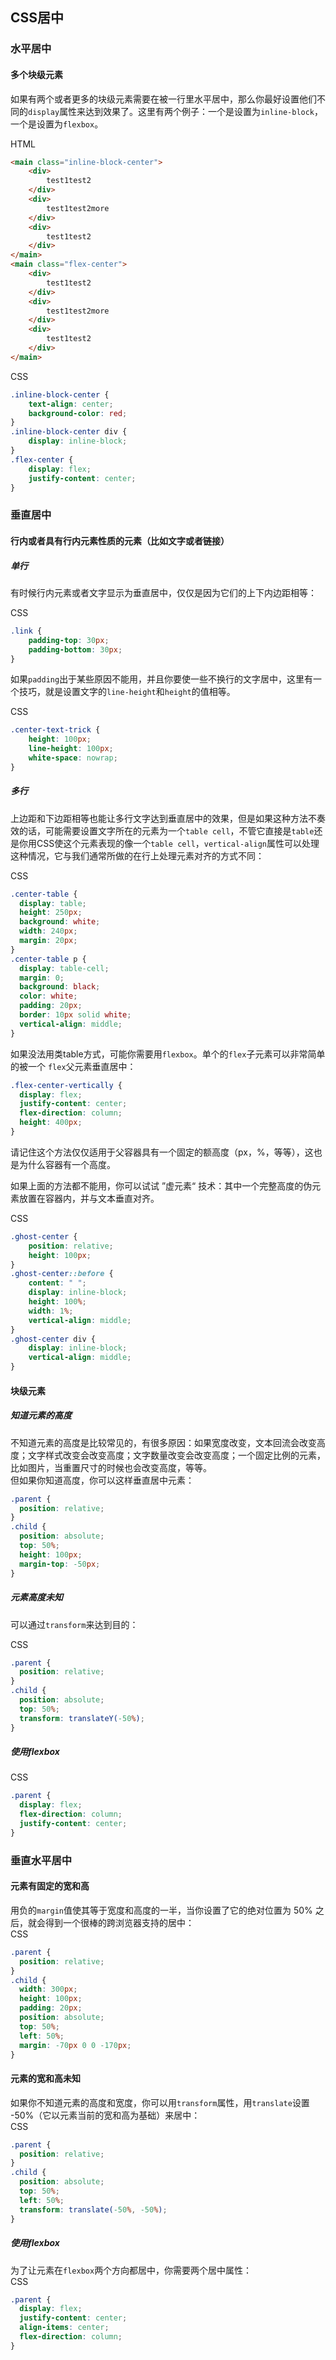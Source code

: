 ## CSS居中
### 水平居中
#### 多个块级元素
如果有两个或者更多的块级元素需要在被一行里水平居中，那么你最好设置他们不同的```display```属性来达到效果了。这里有两个例子：一个是设置为```inline-block```， 一个是设置为```flexbox```。  

HTML
```html
<main class="inline-block-center">
	<div>
		test1test2
	</div>
	<div>
		test1test2more
	</div>
	<div>
		test1test2
	</div>
</main>
<main class="flex-center">
	<div>
		test1test2
	</div>
	<div>
		test1test2more
	</div>
	<div>
		test1test2
	</div>
</main>
```

CSS 
```css
.inline-block-center {
	text-align: center;
	background-color: red;
}
.inline-block-center div {
	display: inline-block;
}
.flex-center {
	display: flex;
	justify-content: center;
}
```
### 垂直居中
#### 行内或者具有行内元素性质的元素（比如文字或者链接）
##### 单行
有时候行内元素或者文字显示为垂直居中，仅仅是因为它们的上下内边距相等：  

CSS
```css
.link {
	padding-top: 30px;
	padding-bottom: 30px;
}
```
如果```padding```出于某些原因不能用，并且你要使一些不换行的文字居中，这里有一个技巧，就是设置文字的```line-height```和```height```的值相等。

CSS
```css
.center-text-trick {
	height: 100px;
	line-height: 100px;
	white-space: nowrap;
}
```
##### 多行 
上边距和下边距相等也能让多行文字达到垂直居中的效果，但是如果这种方法不奏效的话，可能需要设置文字所在的元素为一个```table cell```，不管它直接是```table```还是你用CSS使这个元素表现的像一个```table cell```，```vertical-align```属性可以处理这种情况，它与我们通常所做的在行上处理元素对齐的方式不同：  

CSS
```css
.center-table {
  display: table;
  height: 250px;
  background: white;
  width: 240px;
  margin: 20px;
}
.center-table p {
  display: table-cell;
  margin: 0;
  background: black;
  color: white;
  padding: 20px;
  border: 10px solid white;
  vertical-align: middle;
}
```
如果没法用类table方式，可能你需要用```flexbox```。单个的```flex```子元素可以非常简单的被一个 ```flex```父元素垂直居中：
```css
.flex-center-vertically {
  display: flex;
  justify-content: center;
  flex-direction: column;
  height: 400px;
}
```
请记住这个方法仅仅适用于父容器具有一个固定的额高度（px，%，等等），这也是为什么容器有一个高度。 

如果上面的方法都不能用，你可以试试 ”虚元素“ 技术：其中一个完整高度的伪元素放置在容器内，并与文本垂直对齐。

CSS
```css
.ghost-center {
	position: relative;
	height: 100px;
}
.ghost-center::before {
	content: " ";
	display: inline-block;
	height: 100%;
	width: 1%;
	vertical-align: middle;
}	
.ghost-center div {
	display: inline-block;
	vertical-align: middle;
}
```
#### 块级元素
##### 知道元素的高度
不知道元素的高度是比较常见的，有很多原因：如果宽度改变，文本回流会改变高度；文字样式改变会改变高度；文字数量改变会改变高度；一个固定比例的元素，比如图片，当重置尺寸的时候也会改变高度，等等。  
但如果你知道高度，你可以这样垂直居中元素：
```css
.parent {
  position: relative;
}
.child {
  position: absolute;
  top: 50%;
  height: 100px;
  margin-top: -50px;
}
```
##### 元素高度未知
可以通过```transform```来达到目的：  

CSS
```css
.parent {
  position: relative;
}
.child {
  position: absolute;
  top: 50%;
  transform: translateY(-50%);
}
```
##### 使用flexbox 
CSS
```css
.parent {
  display: flex;
  flex-direction: column;
  justify-content: center;
}
```
### 垂直水平居中 
#### 元素有固定的宽和高 
用负的```margin```值使其等于宽度和高度的一半，当你设置了它的绝对位置为 50% 之后，就会得到一个很棒的跨浏览器支持的居中：  
CSS
```css
.parent {
  position: relative;
}
.child {
  width: 300px;
  height: 100px;
  padding: 20px;
  position: absolute;
  top: 50%;
  left: 50%;
  margin: -70px 0 0 -170px;
}
```
#### 元素的宽和高未知
如果你不知道元素的高度和宽度，你可以用```transform```属性，用```translate```设置 -50%（它以元素当前的宽和高为基础）来居中：  
CSS
```css
.parent {
  position: relative;
}
.child {
  position: absolute;
  top: 50%;
  left: 50%;
  transform: translate(-50%, -50%);
}	
``` 
##### 使用flexbox 
为了让元素在```flexbox```两个方向都居中，你需要两个居中属性：  
CSS
```css
.parent {
  display: flex;
  justify-content: center;
  align-items: center;
  flex-direction: column;
}	
```